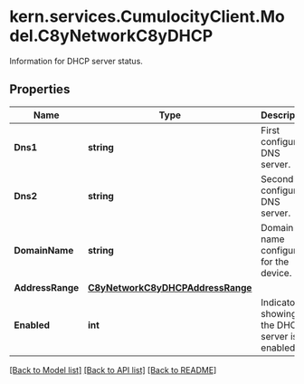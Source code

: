 # kern.services.CumulocityClient.Model.C8yNetworkC8yDHCP
Information for DHCP server status.

## Properties

Name | Type | Description | Notes
------------ | ------------- | ------------- | -------------
**Dns1** | **string** | First configured DNS server. | [optional] 
**Dns2** | **string** | Second configured DNS server. | [optional] 
**DomainName** | **string** | Domain name configured for the device. | [optional] 
**AddressRange** | [**C8yNetworkC8yDHCPAddressRange**](C8yNetworkC8yDHCPAddressRange.md) |  | [optional] 
**Enabled** | **int** | Indicator showing if the DHCP server is enabled. | [optional] 

[[Back to Model list]](../README.md#documentation-for-models) [[Back to API list]](../README.md#documentation-for-api-endpoints) [[Back to README]](../README.md)

